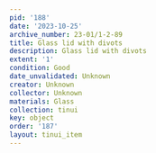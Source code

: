 ```yaml
---
pid: '188'
date: '2023-10-25'
archive_number: 23-01/1-2-89
title: Glass lid with divots
description: Glass lid with divots
extent: '1'
condition: Good
date_unvalidated: Unknown
creator: Unknown
collector: Unknown
materials: Glass
collection: tinui
key: object
order: '187'
layout: tinui_item
---
```

